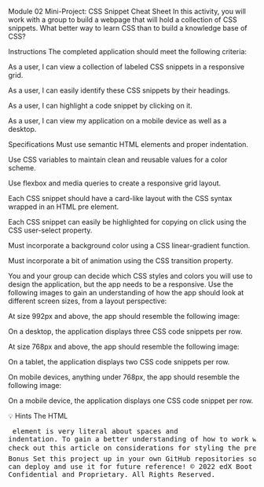 Module 02 Mini-Project: CSS Snippet Cheat Sheet
In this activity, you will work with a group to build a webpage that will hold a collection of CSS snippets. What better way to learn CSS than to build a knowledge base of CSS?

Instructions
The completed application should meet the following criteria:

As a user, I can view a collection of labeled CSS snippets in a responsive grid.

As a user, I can easily identify these CSS snippets by their headings.

As a user, I can highlight a code snippet by clicking on it.

As a user, I can view my application on a mobile device as well as a desktop.

Specifications
Must use semantic HTML elements and proper indentation.

Use CSS variables to maintain clean and reusable values for a color scheme.

Use flexbox and media queries to create a responsive grid layout.

Each CSS snippet should have a card-like layout with the CSS syntax wrapped in an HTML pre element.

Each CSS snippet can easily be highlighted for copying on click using the CSS user-select property.

Must incorporate a background color using a CSS linear-gradient function.

Must incorporate a bit of animation using the CSS transition property.

You and your group can decide which CSS styles and colors you will use to design the application, but the app needs to be a responsive. Use the following images to gain an understanding of how the app should look at different screen sizes, from a layout perspective:

At size 992px and above, the app should resemble the following image:

On a desktop, the application displays three CSS code snippets per row.

At size 768px and above, the app should resemble the following image:

On a tablet, the application displays two CSS code snippets per row.

On mobile devices, anything under 768px, the app should resemble the following image:

On a mobile device, the application displays one CSS code snippet per row.

💡 Hints
The HTML <pre> element is very literal about spaces and indentation. To gain a better understanding of how to work with it, check out this article on considerations for styling the pre tag.
🏆 Bonus
Set this project up in your own GitHub repositories so that you can deploy and use it for future reference!
© 2022 edX Boot Camps LLC. Confidential and Proprietary. All Rights Reserved.
